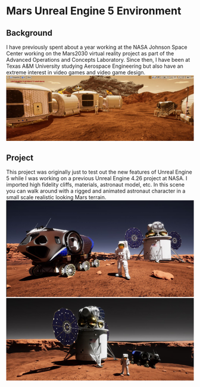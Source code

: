 # Mars Unreal Engine 5 Environment
## Background
I have previously spent about a year working at the NASA Johnson Space Center working on the Mars2030 virtual reality project as part of the Advanced Operations and Concepts Laboratory. Since then, I have been at Texas A&M University studying Aerospace Engineering but also have an extreme interest in video games and video game design.
![Alt text](/FinalScene.JPG)
## Project
This project was originally just to test out the new features of Unreal Engine 5 while I was working on a previous Unreal Engine 4.26 project at NASA. I imported high fidelity cliffs, materials, astronaut model, etc. In this scene you can walk around with a rigged and animated astronaut character in a small scale realistic looking Mars terrain.
![Alt text](/MarsUE5.JPG)
![Alt text](/MarsScene.JPG)
